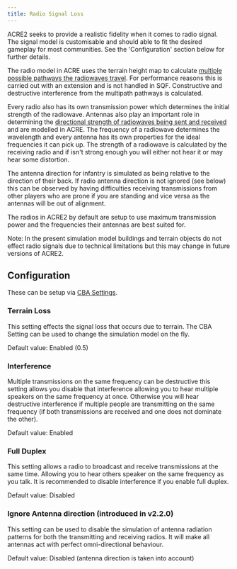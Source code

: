 ```yaml
---
title: Radio Signal Loss
---
```


ACRE2 seeks to provide a realistic fidelity when it comes to radio signal. The signal model is customisable and should able to fit the desired gameplay for most communities. See the 'Configuration' section below for further details.

The radio model in ACRE uses the terrain height map to calculate [multiple possible pathways the radiowaves travel](https://en.wikipedia.org/wiki/Multipath_propagation). For performance reasons this is carried out with an extension and is not handled in SQF. Constructive and destructive interference from the multipath pathways is calculated.

Every radio also has its own transmission power which determines the initial strength of the radiowave. Antennas also play an important role in determining the [directional strength of radiowaves being sent and received](https://en.wikipedia.org/wiki/Radiation_pattern) and are modelled in ACRE. The frequency of a radiowave determines the wavelength and every antenna has its own properties for the ideal frequencies it can pick up. The strength of a radiowave is calculated by the receiving radio and if isn't strong enough you will either not hear it or may hear some distortion.

The antenna direction for infantry is simulated as being relative to the direction of their back. If radio antenna direction is not ignored (see below) this can be observed by having difficulties receiving transmissions from other players who are prone if you are standing and vice versa as the antennas will be out of alignment.

The radios in ACRE2 by default are setup to use maximum transmission power and the frequencies their antennas are best suited for.

Note: In the present simulation model buildings and terrain objects do not effect radio signals due to technical limitations but this may change in future versions of ACRE2.

## Configuration

These can be setup via [CBA Settings](https://github.com/CBATeam/CBA_A3/wiki/CBA-Settings-System).

### Terrain Loss

This setting effects the signal loss that occurs due to terrain. The CBA Setting can be used to change the simulation model on the fly.

Default value: Enabled (0.5)

### Interference

Multiple transmissions on the same frequency can be destructive this setting allows you disable that interference allowing you to hear multiple speakers on the same frequency at once. Otherwise you will hear destructive interference if multiple people are transmitting on the same frequency (if both transmissions are received and one does not dominate the other).

Default value: Enabled

### Full Duplex

This setting allows a radio to broadcast and receive transmissions at the same time. Allowing you to hear others speaker on the same frequency as you talk. It is recommended to disable interference if you enable full duplex.

Default value: Disabled

### Ignore Antenna direction (introduced in v2.2.0)

This setting can be used to disable the simulation of antenna radiation patterns for both the transmitting and receiving radios. It will make all antennas act with perfect omni-directional behaviour.

Default value: Disabled (antenna direction is taken into account)
